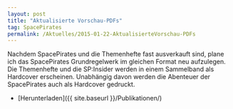 ```yaml
---
layout: post
title: "Aktualisierte Vorschau-PDFs"
tag: SpacePirates
permalink: /Aktuelles/2015-01-22-AktualisierteVorschau-PDFs
---
```


Nachdem SpacePirates und die Themenhefte fast ausverkauft sind, plane ich das SpacePirates Grundregelwerk im gleichen Format neu aufzulegen. Die Themenhefte und die SP:Insider werden in einem Sammelband als Hardcover erscheinen. Unabhängig davon werden die Abenteuer der SpacePirates auch als Hardcover gedruckt.

- [Herunterladen]({{ site.baseurl }}/Publikationen/)
